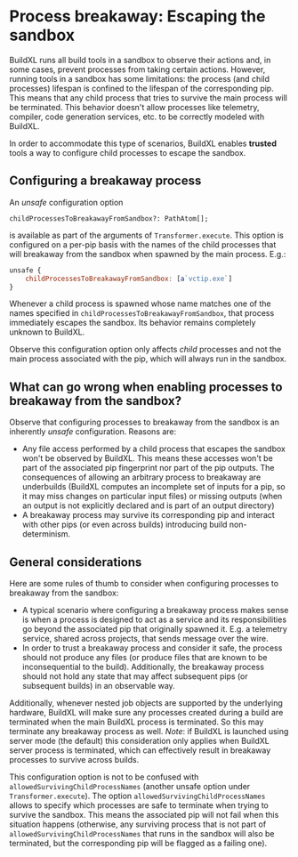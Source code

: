 # Process breakaway: Escaping the sandbox

BuildXL runs all build tools in a sandbox to observe their actions and, in some cases, prevent processes from taking certain actions. However, running tools in a sandbox has some limitations: the process (and child processes) lifespan is confined to the lifespan of the corresponding pip. This means  that any child process that tries to survive the main process will be terminated. This behavior doesn't allow processes like telemetry, compiler, code generation services, etc. to be correctly modeled with BuildXL.

In order to accommodate this type of scenarios, BuildXL enables  **trusted** tools a way to configure child processes to escape the sandbox. 

## Configuring a breakaway process

An *unsafe* configuration option

`childProcessesToBreakawayFromSandbox?: PathAtom[];`

 is available as part of the arguments of `Transformer.execute`. This option is configured on a per-pip basis with the names of the child processes that will breakaway from the sandbox when spawned by the main process. E.g.:

 ```javascript
 unsafe {
     childProcessesToBreakawayFromSandbox: [a`vctip.exe`]
 }
 ```

Whenever a child process is spawned whose name matches one of the names specified in `childProcessesToBreakawayFromSandbox`, that process immediately escapes the sandbox. Its behavior remains completely unknown to BuildXL.

 Observe this configuration option only affects *child* processes and not the main process associated with the pip, which will always run in the sandbox. 
 
## What can go wrong when enabling processes to breakaway from the sandbox?

Observe that configuring processes to breakaway from the sandbox is an inherently *unsafe* configuration. Reasons are:
* Any file access performed by a child process that escapes the sandbox won't be observed by BuildXL. This means these accesses won't be part of the associated pip fingerprint nor part of the pip outputs. The consequences of allowing an arbitrary process to breakaway are underbuilds (BuildXL computes an incomplete set of inputs for a pip, so it may miss changes on particular input files) or missing outputs (when an output is not explicitly declared and is part of an output directory)
* A breakaway process may survive its corresponding pip and interact with other pips (or even across builds) introducing build non-determinism.

## General considerations

Here are some rules of thumb to consider when configuring processes to breakaway from the sandbox:

* A typical scenario where configuring a breakaway process makes sense is when a process is designed to act as a service and its responsibilities go beyond the associated pip that originally spawned it. E.g. a telemetry service, shared across projects, that sends message over the wire.
* In order to trust a breakaway process and consider it safe, the process should not produce any files (or produce files that are known to be inconsequential to the build). Additionally, the breakaway process should not hold any state that may affect subsequent pips (or subsequent builds) in an observable way.

Additionally, whenever nested job objects are supported by the underlying hardware, BuildXL will make sure any processes created during a build are terminated when the main BuildXL process is terminated. So this may terminate any breakaway process as well. *Note*: if BuildXL is launched using server mode (the default) this consideration only applies when BuildXL server process is terminated, which can effectively result in breakaway processes to survive across builds.

This configuration option is not to be confused with `allowedSurvivingChildProcessNames` (another unsafe option under `Transformer.execute`).  The option `allowedSurvivingChildProcessNames` allows to specify which processes are safe to terminate when trying to survive the sandbox. This means the associated pip will not fail when this situation happens (otherwise, any surviving process that is not part of `allowedSurvivingChildProcessNames` that runs in the sandbox will also be terminated, but the corresponding pip will be flagged as a failing one).
